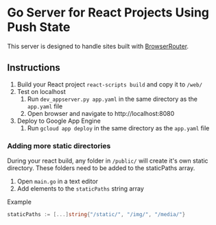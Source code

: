 # Go Server for React Projects Using Push State
This server is designed to handle sites built with [BrowserRouter](https://reacttraining.com/react-router/web/api/BrowserRouter).

## Instructions
1. Build your React project `react-scripts build` and copy it to `/web/`
1. Test on localhost 
    1. Run `dev_appserver.py app.yaml` in the same directory as the `app.yaml` file
    1. Open browser and navigate to http://localhost:8080
1. Deploy to Google App Engine
    1. Run `gcloud app deploy` in the same directory as the `app.yaml` file
    
### Adding more static directories 
During your react build, any folder in `/public/` will create it's own static directory. These folders need 
to be added to the staticPaths array.   
1. Open `main.go` in a text editor
1. Add elements to the `staticPaths` string array

Example
```go
staticPaths := [...]string{"/static/", "/img/", "/media/"}
```